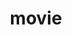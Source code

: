 ---
title: movie
cms_exclude: true

# View.
view: citation

# Optional header image (relative to `static/media/` folder).
banner:
  caption: ''
  image: ''
---